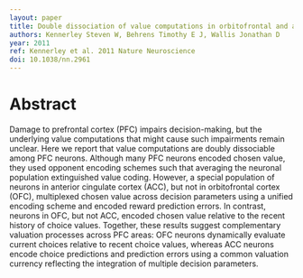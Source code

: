 ```yaml
---
layout: paper
title: Double dissociation of value computations in orbitofrontal and anterior cingulate neurons
authors: Kennerley Steven W, Behrens Timothy E J, Wallis Jonathan D
year: 2011
ref: Kennerley et al. 2011 Nature Neuroscience
doi: 10.1038/nn.2961
---
```


# Abstract

Damage to prefrontal cortex (PFC) impairs decision-making, but the underlying value computations that might cause such
impairments remain unclear. Here we report that value computations are doubly dissociable among PFC neurons. Although
many PFC neurons encoded chosen value, they used opponent encoding schemes such that averaging the neuronal population
extinguished value coding. However, a special population of neurons in anterior cingulate cortex (ACC), but not in orbitofrontal
cortex (OFC), multiplexed chosen value across decision parameters using a unified encoding scheme and encoded reward
prediction errors. In contrast, neurons in OFC, but not ACC, encoded chosen value relative to the recent history of choice values.
Together, these results suggest complementary valuation processes across PFC areas: OFC neurons dynamically evaluate current
choices relative to recent choice values, whereas ACC neurons encode choice predictions and prediction errors using a common
valuation currency reflecting the integration of multiple decision parameters.